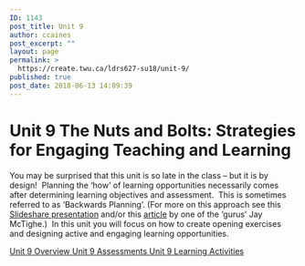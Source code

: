 ```yaml
---
ID: 1143
post_title: Unit 9
author: ccaines
post_excerpt: ""
layout: page
permalink: >
  https://create.twu.ca/ldrs627-su18/unit-9/
published: true
post_date: 2018-06-13 14:09:39
---
```

<!--themify_builder_static-->
<h1>Unit 9
The Nuts and Bolts: Strategies for Engaging Teaching and Learning</h1>
You may be surprised that this unit is so late in the class – but it is by design!  Planning the ‘how’ of learning opportunities necessarily comes after determining learning objectives and assessment.  This is sometimes referred to as ‘Backwards Planning’. (For more on this approach see this <a href="https://www.slideshare.net/edvainker/backwards-planning">Slideshare presentation</a> and/or this <a href="https://www.ascd.org/ASCD/pdf/books/mctighe2004_intro.pdf">article</a> by one of the ‘gurus’ Jay McTighe.)  In this unit you will focus on how to create opening exercises and designing active and engaging learning opportunities.

<a href="https://create.twu.ca/ldrs627-su18/unit-9-overview/"> Unit 9 Overview </a> <a href="https://create.twu.ca/ldrs627-su18/unit-9-topic-1/"> Unit 9 Assessments </a> <a href="https://create.twu.ca/ldrs627-su18/unit-9-learning-activities/"> Unit 9 Learning Activities </a><!--/themify_builder_static-->